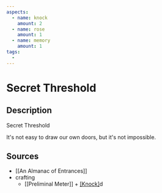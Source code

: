 ```yaml
---
aspects: 
  - name: knock
    amount: 2
  - name: rose
    amount: 1
  - name: memory
    amount: 1
tags:
  - 
---
```


# Secret Threshold

## Description
Secret Threshold

It's not easy to draw our own doors, but it's not impossible.
## Sources
- [[An Almanac of Entrances]]
- crafting
	- [[Preliminal Meter]] + [[Knock]](5)d
